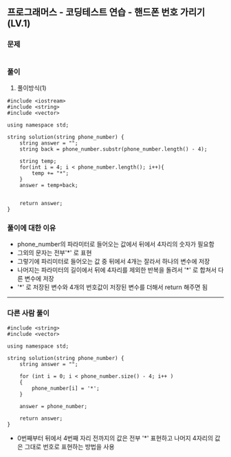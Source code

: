 ## 프로그래머스 - 코딩테스트 연습 - 핸드폰 번호 가리기(LV.1)

### 문제

<img src="">

### 풀이

1. 풀이방식(1)

```
#include <iostream>
#include <string>
#include <vector>

using namespace std;

string solution(string phone_number) {
    string answer = "";
    string back = phone_number.substr(phone_number.length() - 4);

    string temp;
    for(int i = 4; i < phone_number.length(); i++){
        temp += "*";
    }
    answer = temp+back;


    return answer;
}
```

### 풀이에 대한 이유

- phone_number의 파라미터로 들어오는 값에서 뒤에서 4자리의 숫자가 필요함
- 그외의 문자는 전부'\*' 로 표현
- 그렇기에 파리미터로 들어오는 값 중 뒤에서 4개는 잘라서 하나의 변수에 저장
- 나머지는 파라미터의 길이에서 뒤에 4자리를 제외한 반복을 돌려서 '\*' 로 합쳐서 다른 변수에 저장
- '\*' 로 저장된 변수와 4개의 번호값이 저장된 변수를 더해서 return 해주면 됨

<hr/>

### 다른 사람 풀이

```
#include <string>
#include <vector>

using namespace std;

string solution(string phone_number) {
    string answer = "";

    for (int i = 0; i < phone_number.size() - 4; i++ )
    {
        phone_number[i] = '*';
    }

    answer = phone_number;

    return answer;
}
```

- 0번째부터 뒤에서 4번째 자리 전까지의 값은 전부 '\*' 표현하고 나머지 4자리의 값은 그대로 번호로 표현하는 방법을 사용

